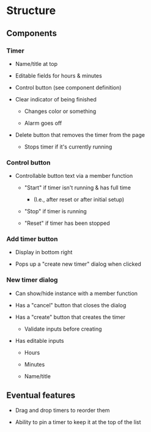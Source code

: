 # Structure

## Components

### Timer

- Name/title at top

- Editable fields for hours & minutes

- Control button (see component definition)

- Clear indicator of being finished

  - Changes color or something

  - Alarm goes off

- Delete button that removes the timer from the page

  - Stops timer if it's currently running

### Control button

- Controllable button text via a member function

  - "Start" if timer isn't running & has full time
  
      - (I.e., after reset or after initial setup)

  - "Stop" if timer is running

  - "Reset" if timer has been stopped

### Add timer button

- Display in bottom right

- Pops up a "create new timer" dialog when clicked

### New timer dialog

- Can show/hide instance with a member function

- Has a "cancel" button that closes the dialog

- Has a "create" button that creates the timer

  - Validate inputs before creating

- Has editable inputs

  - Hours

  - Minutes

  - Name/title

## Eventual features

- Drag and drop timers to reorder them

- Ability to pin a timer to keep it at the top of the list
